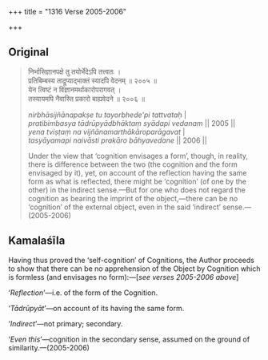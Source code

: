 +++
title = "1316 Verse 2005-2006"

+++
## Original 
>
> निर्भासिज्ञानपक्षे तु तयोर्भेदेऽपि तत्त्वतः ।  
> प्रतिबिम्बस्य ताद्रूप्याद्भाक्तं स्यादपि वेदनम् ॥ २००५ ॥  
> येन त्विष्टं न विज्ञानमर्थाकारोपरागवत् ।  
> तस्यायमपि नैवास्ति प्रकारो बाह्यवेदने ॥ २००६ ॥ 
>
> *nirbhāsijñānapakṣe tu tayorbhede'pi tattvataḥ* \|  
> *pratibimbasya tādrūpyādbhāktaṃ syādapi vedanam* \|\| 2005 \|\|  
> *yena tviṣṭaṃ na vijñānamarthākāroparāgavat* \|  
> *tasyāyamapi naivāsti prakāro bāhyavedane* \|\| 2006 \|\| 
>
> Under the view that ‘cognition envisages a form’, though, in reality, there is difference between the two (the cognition and the form envisaged by it), yet, on account of the reflection having the same form as what is reflected, there might be ‘cognition’ (of one by the other) in the indirect sense.—But for one who does not regard the cognition as bearing the imprint of the object,—there can be no ‘cognition’ of the external object, even in the said ‘indirect’ sense.—(2005-2006)



## Kamalaśīla

Having thus proved the ‘self-cognition’ of Cognitions, the Author proceeds to show that there can be no apprehension of the Object by Cognition which is formless (and envisages no form):—[*see verses 2005-2006 above*]

‘*Reflection*’—i.e. of the form of the Cognition.

‘*Tādrūpyāt*’—on account of its having the same form.

‘*Indirect*’—not primary; secondary.

‘*Even this*’—cognition in the secondary sense, assumed on the ground of similarity.—(2005-2006)



